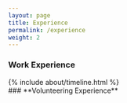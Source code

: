 ```yaml
---
layout: page
title: Experience
permalink: /experience
weight: 2
---
```


### **Work Experience**
<div class="row">
{% include about/timeline.html %}
</div>
### **Volunteering Experience**
